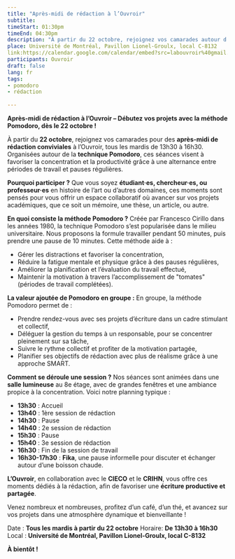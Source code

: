 ```yaml
---
title: "Après-midi de rédaction à l’Ouvroir"
subtitle:
timeStart: 01:30pm
timeEnd: 04:30pm
description: "À partir du 22 octobre, rejoignez vos camarades autour d’une boisson chaude pour des après-midi de rédaction à l’Ouvroir de 13h30 à 16h30. Les séances, suivant la méthode de travail Pomodoro, auront lieu tous les mardis. Que vous soyez étudiant·es, chercheur·es ou professeur·es, soyez les bienvenus !"
place: Université de Montréal, Pavillon Lionel-Groulx, local C-8132
link:https://calendar.google.com/calendar/embed?src=labouvroir%40gmail.com&ctz=America%2FToronto
participants: Ouvroir
draft: false
lang: fr
tags: 
- pomodoro
- rédaction
  
---
```


**Après-midi de rédaction à l’Ouvroir – Débutez vos projets avec la méthode Pomodoro, dès le 22 octobre !**

À partir du **22 octobre**, rejoignez vos camarades pour des **après-midi de rédaction conviviales** à l’Ouvroir, tous les mardis de 13h30 à 16h30. Organisées autour de la **technique Pomodoro**, ces séances visent à favoriser la concentration et la productivité grâce à une alternance entre périodes de travail et pauses régulières.

**Pourquoi participer ?**
Que vous soyez **étudiant·es, chercheur·es, ou professeur·es** en histoire de l’art ou d’autres domaines, ces moments sont pensés pour vous offrir un espace collaboratif où avancer sur vos projets académiques, que ce soit un mémoire, une thèse, un article, ou autre.

**En quoi consiste la méthode Pomodoro ?**
Créée par Francesco Cirillo dans les années 1980, la technique Pomodoro s’est popularisée dans le milieu universitaire. Nous proposons la formule travailler pendant 50 minutes, puis prendre une pause de 10 minutes. Cette méthode aide à :

- Gérer les distractions et favoriser la concentration,
- Réduire la fatigue mentale et physique grâce à des pauses régulières,
- Améliorer la planification et l’évaluation du travail effectué,
- Maintenir la motivation à travers l’accomplissement de "tomates" (périodes de travail complétées).

**La valeur ajoutée de Pomodoro en groupe :**
En groupe, la méthode Pomodoro permet de :

- Prendre rendez-vous avec ses projets d’écriture dans un cadre stimulant et collectif,
- Déléguer la gestion du temps à un responsable, pour se concentrer pleinement sur sa tâche,
- Suivre le rythme collectif et profiter de la motivation partagée,
- Planifier ses objectifs de rédaction avec plus de réalisme grâce à une approche SMART.

**Comment se déroule une session ?** Nos séances sont animées dans une **salle lumineuse** au 8e étage, avec de grandes fenêtres et une ambiance propice à la concentration. Voici notre planning typique :

- **13h30** : Accueil
- **13h40** : 1ère session de rédaction
- **14h30** : Pause
- **14h40** : 2e session de rédaction
- **15h30** : Pause
- **15h40** : 3e session de rédaction
- **16h30** : Fin de la session de travail
- **16h30-17h30** : **Fika**, une pause informelle pour discuter et échanger autour d’une boisson chaude.

**L’Ouvroir**, en collaboration avec le **CIECO** et le **CRIHN**, vous offre ces moments dédiés à la rédaction, afin de favoriser une **écriture productive et partagée**.

Venez nombreux et nombreuses, profitez d’un café, d’un thé, et avancez sur vos projets dans une atmosphère dynamique et bienveillante !

Date : **Tous les mardis à partir du 22 octobre**
Horaire: **De 13h30 à 16h30**
Local : **Université de Montréal, Pavillon Lionel-Groulx, local C-8132**

**À bientôt !**
